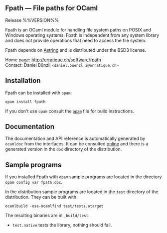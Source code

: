 Fpath — File paths for OCaml
-------------------------------------------------------------------------------
Release %%VERSION%%

Fpath is an OCaml module for handling file system paths on POSIX and
Windows operating systems. Fpath is independent from any system
library and does not provide operations that need to access the file
system.

Fpath depends on [Astring][1] and is distributed under the BSD3
license.

[1]: http://erratique.ch/software/astring

Home page: http://erratique.ch/software/fpath  
Contact: Daniel Bünzli `<daniel.buenzl i@erratique.ch>`

## Installation

Fpath can be installed with `opam`:

    opam install fpath

If you don't use `opam` consult the [`opam`](opam) file for build
instructions.

## Documentation

The documentation and API reference is automatically generated by
`ocamldoc` from the interfaces. It can be consulted [online][5]
and there is a generated version in the `doc` directory of the
distribution.

[5]: http://erratique.ch/software/fpath/doc/


## Sample programs

If you installed Fpath with `opam` sample programs are located in
the directory `opam config var fpath:doc`.

In the distribution sample programs are located in the `test`
directory of the distribution. They can be built with:

    ocamlbuild -use-ocamlfind test/tests.otarget

The resulting binaries are in `_build/test`.

- `test.native` tests the library, nothing should fail.
